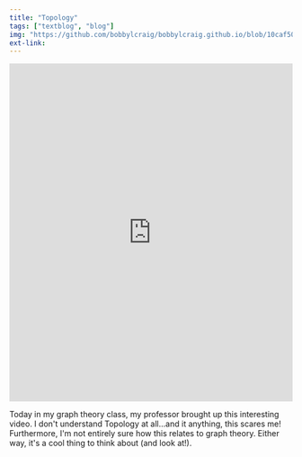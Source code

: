 ```yaml
---
title: "Topology"
tags: ["textblog", "blog"]
img: "https://github.com/bobbylcraig/bobbylcraig.github.io/blob/10caf5019e8c0a70f58e23518d8cc9122a339a2a/blog/images/CoffeeMugDonut.png?raw=true"
ext-link:
---
```


<iframe class="thumbnail" width="100%" height="600px" src="https://www.youtube.com/embed/4iHjt2Ovqag" frameborder="0" allowfullscreen></iframe>

Today in my graph theory class, my professor brought up this interesting video. I don't understand Topology at all...and it anything, this scares me! Furthermore, I'm not entirely sure how this relates to graph theory. Either way, it's a cool thing to think about (and look at!).
